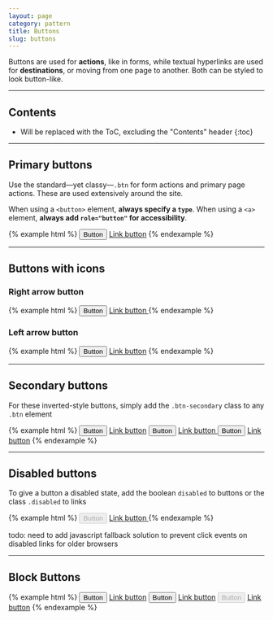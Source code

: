 ```yaml
---
layout: page
category: pattern
title: Buttons
slug: buttons
---
```


Buttons are used for **actions**, like in forms, while textual hyperlinks are used for **destinations**, or moving from one page to another. Both can be styled to look button-like.

---

## Contents

* Will be replaced with the ToC, excluding the "Contents" header
{:toc}

---

## Primary buttons

Use the standard—yet classy—`.btn` for form actions and primary page actions. These are used extensively around the site.

When using a `<button>` element, **always specify a `type`**. When using a `<a>` element, **always add `role="button"` for accessibility**.

{% example html %}
<button class="btn" type="button">Button</button>
<a class="btn" href="#" role="button">Link button</a>
{% endexample %}

---

## Buttons with icons

### Right arrow button

{% example html %}
<button class="btn" type="button">Button <span class="lnr lnr-arrow-right"></span></button>
<a class="btn" href="#" role="button">Link button <span class="lnr lnr-arrow-right"></span></a>
{% endexample %}

### Left arrow button

{% example html %}
<button class="btn" type="button"><span class="lnr lnr-arrow-left"></span> Button</button>
<a class="btn" href="#" role="button"><span class="lnr lnr-arrow-left"></span> Link button</a>
{% endexample %}

---

## Secondary buttons

For these inverted-style buttons, simply add the `.btn-secondary` class to any `.btn` element

{% example html %}
<button class="btn btn-secondary" type="button">Button</button>
<a class="btn btn-secondary" href="#" role="button">Link button</a>
<button class="btn btn-secondary" type="button">Button <span class="lnr lnr-arrow-right"></span></button>
<a class="btn btn-secondary" href="#" role="button">Link button <span class="lnr lnr-arrow-right"></span></a>
<button class="btn btn-secondary" type="button"><span class="lnr lnr-arrow-left"></span> Button</button>
<a class="btn btn-secondary" href="#" role="button"><span class="lnr lnr-arrow-left"></span> Link button</a>
{% endexample %}

---

## Disabled buttons

To give a button a disabled state, add the boolean `disabled` to buttons or the class `.disabled` to links

{% example html %}
<button class="btn" type="button" disabled>Button <span class="lnr lnr-arrow-right"></span></button>
<a class="btn disabled" href="#" role="button">Link button <span class="lnr lnr-arrow-right"></span></a>
{% endexample %}

todo: need to add javascript fallback solution to prevent click events on disabled links for older browsers

---

## Block Buttons

{% example html %}
<button class="btn btn-block" type="button">Button</button>
<a class="btn btn-block" href="#" role="button">Link button</a>
<button class="btn btn-block" type="button">Button <span class="lnr lnr-arrow-right"></span></button>
<a class="btn btn-block" href="#" role="button"><span class="lnr lnr-arrow-left"></span> Link button</a>
<button class="btn btn-block" type="button" disabled>Button</button>
<a class="btn btn-block disabled" href="#" role="button">Link button</a>
{% endexample %}

